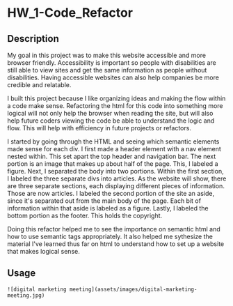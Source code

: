 # HW_1-Code_Refactor

## Description
My goal in this project was to make this website accessible and more browser friendly. Accessibility is important so people with disabilities are still able to view sites and get the same information as people without disabilities. Having accessible websites can also help companies be more credible and relatable. 

I built this project because I like organizing ideas and making the flow within a code make sense. Refactoring the html for this code into something more logical will not only help the browser when reading the site, but will also help future coders viewing the code be able to understand the logic and flow. This will help with efficiency in future projects or refactors. 

I started by going through the HTML and seeing which semantic elements made sense for each div. I first made a header element with a nav element nested within. This set apart the top header and navigation bar. The next portion is an image that makes up about half of the page. This, I labeled a figure. Next, I separated the body into two portions. Within the first section, I labeled the three separate divs into articles. As the website will show, there are three separate sections, each displaying different pieces of information. Those are now articles. I labeled the second portion of the site an aside, since it's separated out from the main body of the page. Each bit of information within that aside is labeled as a figure. Lastly, I labeled the bottom portion as the footer. This holds the copyright. 

Doing this refactor helped me to see the importance on semantic html and how to use semantic tags appropriately. It also helped me sythesize the material I've learned thus far on html to understand how to set up a website that makes logical sense. 
## Usage

    ![digital marketing meeting](assets/images/digital-marketing-meeting.jpg)